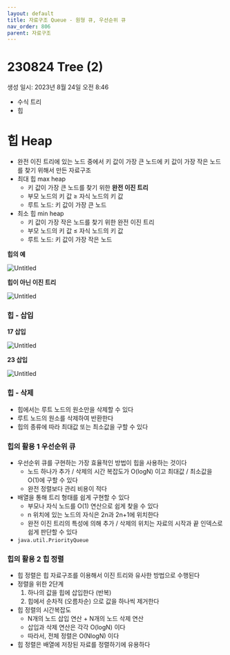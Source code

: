 ```yaml
---
layout: default
title: 자료구조 Queue - 원형 큐, 우선순위 큐
nav_order: 806
parent: 자료구조
---
```


# 230824 Tree (2)

생성 일시: 2023년 8월 24일 오전 8:46

- 수식 트리
- 힙

# 힙 Heap

- 완전 이진 트리에 있는 노드 중에서 키 값이 가장 큰 노드에 키 값이 가장 작은 노드를 찾기 위해서 만든 자료구조
- 최대 힙 max heap
    - 키 값이 가장 큰 노드를 찾기 위한 **완전 이진 트리**
    - 부모 노드의 키 값 ≥ 자식 노드의 키 값
    - 루트 노드: 키 값이 가장 큰 노드
- 최소 힙 min heap
    - 키 값이 가장 작은 노드를 찾기 위한 완전 이진 트리
    - 부모 노드의 키 값 ≤ 자식 노드의 키 값
    - 루트 노드: 키 값이 가장 작은 노드

**힙의 예**

![Untitled](https://img1.daumcdn.net/thumb/R1280x0/?scode=mtistory2&fname=https%3A%2F%2Fblog.kakaocdn.net%2Fdn%2FbCIa4j%2FbtsvkNKZsCf%2FQKZqddDreNgrmqeRP8nnsK%2Fimg.png)

**힙이 아닌 이진 트리**

![Untitled](https://img1.daumcdn.net/thumb/R1280x0/?scode=mtistory2&fname=https%3A%2F%2Fblog.kakaocdn.net%2Fdn%2FY34se%2FbtsvqxG8HDI%2Ftn49EbQD288CqoeG3hZEH1%2Fimg.png)

### **힙 - 삽입**

**17 삽입**

![Untitled](https://img1.daumcdn.net/thumb/R1280x0/?scode=mtistory2&fname=https%3A%2F%2Fblog.kakaocdn.net%2Fdn%2FbYuFwY%2FbtsvNwAelaC%2FVKtBKvKDq6Q9zmww4F55hK%2Fimg.png)

**23 삽입**

![Untitled](https://img1.daumcdn.net/thumb/R1280x0/?scode=mtistory2&fname=https%3A%2F%2Fblog.kakaocdn.net%2Fdn%2FcX9RTn%2FbtsvneO0pOV%2F5NNINJhUMhCSFKfIFpll6K%2Fimg.png)

### 힙 - 삭제

- 힙에서는 루트 노드의 원소만을 삭제할 수 있다
- 루트 노드의 원소를 삭제하여 반환한다
- 힙의 종류에 따라 최대값 또는 최소값을 구할 수 있다


### 힙의 활용 1 우선순위 큐

- 우선순위 큐를 구현하는 가장 효율적인 방법이 힙을 사용하는 것이다
    - 노드 하나가 추가 / 삭제의 시간 복잡도가 O(logN) 이고 최대값 / 최소값을 O(1)에 구할 수 있다
    - 완전 정렬보다 관리 비용이 적다
- 배열을 통해 트리 형태를 쉽게 구현할 수 있다
    - 부모나 자식 노드를 O(1) 연산으로 쉽게 찾을 수 있다
    - n 위치에 있는 노드의 자식은 2n과 2n+1에 위치한다
    - 완전 이진 트리의 특성에 의해 추가 / 삭제의 위치는 자료의 시작과 끝 인덱스로 쉽게 판단할 수 있다
- `java.util.PriorityQueue`

### 힙의 활용 2 힙 정렬

- 힙 정렬은 힙 자료구조를 이용해서 이진 트리와 유사한 방법으로 수행된다
- 정렬을 위한 2단계
    1. 하나의 값을 힙에 삽입한다 (반복)
    2. 힙에서 순차적 (오름차순) 으로 값을 하나씩 제거한다
- 힙 정렬의 시간복잡도
    - N개의 노드 삽입 연산 + N개의 노드 삭제 연산
    - 삽입과 삭제 연산은 각각 O(logN) 이다
    - 따라서, 전체 정렬은 O(NlogN) 이다
- 힙 정렬은 배열에 저장된 자료를 정렬하기에 유용하다